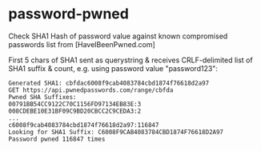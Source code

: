 # password-pwned
Check SHA1 Hash of password value against known compromised passwords list from [HaveIBeenPwned.com]
    
First 5 chars of SHA1 sent as querystring & receives CRLF-delimited list of SHA1 suffix & count, e.g. using password value "password123":
```
Generated SHA1: cbfdac6008f9cab4083784cbd1874f76618d2a97
GET https://api.pwnedpasswords.com/range/cbfda
Pwned SHA Suffixes: 
00791BB54CC9122C70C1156FD97134EB83E:3
008CDEBE10E31BF09C9BD20CBCC2C9CEDA3:2
...
c6008f9cab4083784cbd1874f76618d2a97:116847
Looking for SHA1 Suffix: C6008F9CAB4083784CBD1874F76618D2A97
Password pwned 116847 times
```